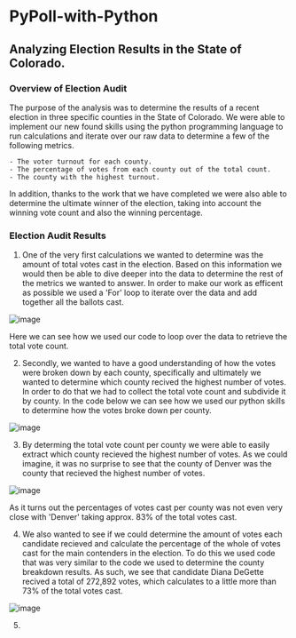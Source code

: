 # PyPoll-with-Python
## Analyzing Election Results in the State of Colorado.
### Overview of Election Audit
The purpose of the analysis was to determine the results of a recent election in three specific counties in the State of Colorado. We were able to implement our new found skills using the python programming language to run calculations and iterate over our raw data to determine a few of the following metrics. 

```
- The voter turnout for each county.
- The percentage of votes from each county out of the total count.
- The county with the highest turnout.
```

In addition, thanks to the work that we have completed we were also able to determine the ultimate winner of the election, taking into account the winning vote count and also the winning percentage. 

### Election Audit Results
1. One of the very first calculations we wanted to determine was the amount of total votes cast in the election. Based on this information we would then be able to dive deeper into the data to determine the rest of the metrics we wanted to answer. In order to make our work as efficent as possible we used a 'For' loop to iterate over the data and add together all the ballots cast. 

![image](https://user-images.githubusercontent.com/93171738/147887518-b7b24c9d-1420-4aa1-90ac-d4bf4634d317.png)

Here we can see how we used our code to loop over the data to retrieve the total vote count.

2. Secondly, we wanted to have a good understanding of how the votes were broken down by each county, specifically and ultimately we wanted to determine which county recived the highest number of votes. In order to do that we had to collect the total vote count and subdivide it by county. In the code below we can see how we used our python skills to determine how the votes broke down per county. 

![image](https://user-images.githubusercontent.com/93171738/147887661-65da366a-ec42-46c8-8301-8bf163efc2ff.png)

3. By determing the total vote count per county we were able to easily extract which county recieved the highest number of votes. As we could imagine, it was no surprise to see that the county of Denver was the county that recieved the highest number of votes. 

![image](https://user-images.githubusercontent.com/93171738/147887721-70deeab8-9f3e-4c88-9140-9bdf1171fa13.png)

As it turns out the percentages of votes cast per county was not even very close with 'Denver' taking approx. 83% of the total votes cast.

4. We also wanted to see if we could determine the amount of votes each candidate recieved and calculate the percentage of the whole of votes cast for the main contenders in the election. To do this we used code that was very similar to the code we used to determine the county breakdown results. As such, we see that candidate Diana DeGette recived a total of 272,892 votes, which calculates to a little more than 73% of the total votes cast. 

![image](https://user-images.githubusercontent.com/93171738/147887874-caed54d2-66a1-43f3-9b22-6dccf0878761.png)

5. 
